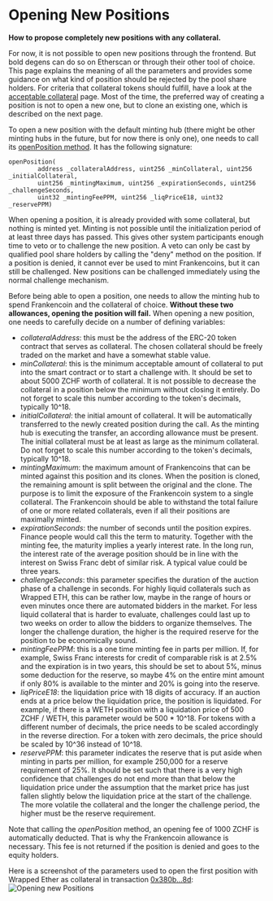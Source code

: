 # Opening New Positions

**How to propose completely new positions with any collateral.**

For now, it is not possible to open new positions through the frontend. But bold degens can do so on Etherscan or through their other tool of choice. This page explains the meaning of all the parameters and provides some guidance on what kind of position should be rejected by the pool share holders. For criteria that collateral tokens should fulfill, have a look at the [acceptable collateral](https://github.com/Frankencoin-ZCHF/FrankenCoin/discussions/11) page. Most of the time, the preferred way of creating a position is not to open a new one, but to clone an existing one, which is described on the next page.

To open a new position with the default minting hub (there might be other minting hubs in the future, but for now there is only one), one needs to call its [openPosition method](https://github.com/Frankencoin-ZCHF/FrankenCoin/blob/main/contracts/MintingHub.sol). It has the following signature:

```solidity
openPosition(
        address _collateralAddress, uint256 _minCollateral, uint256 _initialCollateral,
        uint256 _mintingMaximum, uint256 _expirationSeconds, uint256 _challengeSeconds,
        uint32 _mintingFeePPM, uint256 _liqPriceE18, uint32 _reservePPM)
```

When opening a position, it is already provided with some collateral, but nothing is minted yet. Minting is not possible until the initialization period of at least three days has passed. This gives other system participants enough time to veto or to challenge the new position. A veto can only be cast by qualified pool share holders by calling the "deny" method on the position. If a position is denied, it cannot ever be used to mint Frankencoins, but it can still be challenged. New positions can be challenged immediately using the normal challenge mechanism.&#x20;

Before being able to open a position, one needs to allow the minting hub to spend Frankencoin and the collateral of choice. **Without these two allowances, opening the position will fail.** When opening a new position, one needs to carefully decide on a number of defining variables:

* _collateralAddress_: this must be the address of the ERC-20 token contract that serves as collateral. The chosen collateral should be freely traded on the market and have a somewhat stable value.
* _minCollateral_: this is the minimum acceptable amount of collateral to put into the smart contract or to start a challenge with. It should be set to about 5000 ZCHF worth of collateral. It is not possible to decrease the collateral in a position below the minimum without closing it entirely. Do not forget to scale this number according to the token's decimals, typically 10^18.
* _initialCollateral_: the initial amount of collateral. It will be automatically transferred to the newly created position during the call. As the minting hub is executing the transfer, an according allowance must be present. The initial collateral must be at least as large as the minimum collateral. Do not forget to scale this number according to the token's decimals, typically 10^18.
* _mintingMaximum_: the maximum amount of Frankencoins that can be minted against this position and its clones. When the position is cloned, the remaining amount is split between the original and the clone. The purpose is to limit the exposure of the Frankencoin system to a single collateral. The Frankencoin should be able to withstand the total failure of one or more related collaterals, even if all their positions are maximally minted.
* _expirationSeconds_: the number of seconds until the position expires. Finance people would call this the term to maturity. Together with the minting fee, the maturity implies a yearly interest rate. In the long run, the interest rate of the average position should be in line with the interest on Swiss Franc debt of similar risk. A typical value could be three years.
* _challengeSeconds_: this parameter specifies the duration of the auction phase of a challenge in seconds. For highly liquid collaterals such as Wrapped ETH, this can be rather low, maybe in the range of hours or even minutes once there are automated bidders in the market. For less liquid collateral that is harder to evaluate, challenges could last up to two weeks on order to allow the bidders to organize themselves. The longer the challenge duration, the higher is the required reserve for the position to be economically sound.
* _mintingFeePPM_: this is a one time minting fee in parts per million. If, for example, Swiss Franc interests for credit of comparable risk is at 2.5% and the expiration is in two years, this should be set to about 5%, minus some deduction for the reserve, so maybe 4% on the entire mint amount if only 80% is available to the minter and 20% is going into the reserve.
* _liqPriceE18_: the liquidation price with 18 digits of accuracy. If an auction ends at a price below the liquidation price, the position is liquidated. For example, if there is a WETH position with a liquidation price of 500 ZCHF / WETH, this parameter would be 500 \* 10^18. For tokens with a different number of decimals, the price needs to be scaled accordingly in the reverse direction. For a token with zero decimals, the price should be scaled by 10^36 instead of 10^18.
* _reservePPM_: this parameter indicates the reserve that is put aside when minting in parts per million, for example 250,000 for a reserve requirement of 25%. It should be set such that there is a very high confidence that challenges do not end more than that below the liquidation price under the assumption that the market price has just fallen slightly below the liquidation price at the start of the challenge. The more volatile the collateral and the longer the challenge period, the higher must be the reserve requirement.

Note that calling the _openPosition_ method, an opening fee of 1000 ZCHF is automatically deducted. That is why the Frankencoin allowance is necessary. This fee is not returned if the position is denied and goes to the equity holders.

Here is a screenshot of the parameters used to open the first position with Wrapped Ether as collateral in transaction [0x380b...8d](https://etherscan.io/tx/0x380b574e4b9489c8ffe66ae169156d4aaeba44ec29bb173dc208740086bf128d):
![Opening new Positions](https://github.com/DFXswiss/frankencoin-docu/assets/169650174/e473d152-62ce-4880-ac35-c7a672e585fd)
